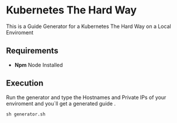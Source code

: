 # Kubernetes The Hard Way

This is a Guide Generator for a Kubernetes The Hard Way on a Local Enviroment 

## Requirements

 - **Npm** Node Installed 


## Execution 

Run the generator and type the Hostnames and Private IPs of your enviroment  and you´ll get a generated guide .

```
sh generator.sh
```


